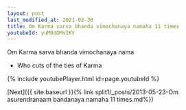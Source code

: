 ```yaml
---
layout: post
last_modified_at: 2021-03-30
title: Om Karma sarva bhanda vimochanaya namaha 11 times
youtubeId: yuM8dOMvIKY
---
```

 
 
Om Karma sarva bhanda vimochanaya nama 
 
 -  Who cuts of the ties of Karma 
 
  
 
  
 
 
 
 
 
 


{% include youtubePlayer.html id=page.youtubeId %}
 
[Next]({{ site.baseurl }}{% link  split1/_posts/2013-05-23-Om asurendranaam bandanaya namaha 11 times.md%})
 
